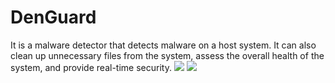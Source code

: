 # DenGuard
It is a malware detector that detects malware on a host system. It can also clean up unnecessary files from the system, assess the overall health of the system, and provide real-time security.
![](https://github.com/shraddhapandey100/ProjectExhibition_2/blob/paneltime/DenGuardProject/AntiviursProject/GUI.png)
![](https://github.com/shraddhapandey100/ProjectExhibition_2/blob/paneltime/DenGuardProject/AntiviursProject/GUI_1.png)
